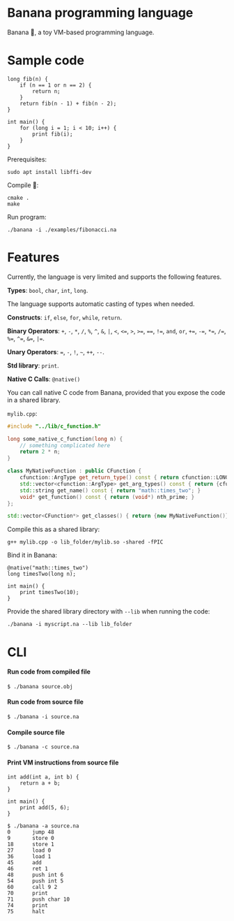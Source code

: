 # Banana programming language

Banana 🍌, a toy VM-based programming language.

# Sample code

```
long fib(n) {
    if (n == 1 or n == 2) {
        return n;
    }
    return fib(n - 1) + fib(n - 2);
}

int main() {
    for (long i = 1; i < 10; i++) {
        print fib(i);
    }
}
```

Prerequisites:

```
sudo apt install libffi-dev
```

Compile 🍌:

```
cmake .
make
```

Run program:

```
./banana -i ./examples/fibonacci.na
```

# Features

Currently, the language is very limited and supports the following features.

**Types**: `bool`, `char`, `int`, `long`.

The language supports automatic casting of types when needed.

**Constructs**: `if`, `else`, `for`, `while`, `return`.

**Binary Operators**: `+`, `-`, `*`, `/`, `%`, `^`, `&`, `|`, `<`, `<=`, `>`, `>=`, `==`, `!=`, `and`, `or`, `+=`, `-=`, `*=`, `/=`, `%=`, `^=`, `&=`, `|=`.

**Unary Operators**: `=`, `-`, `!`, `~`, `++`, `--`.

**Std library**: `print`.

**Native C Calls**: `@native()`

You can call native C code from Banana, provided that you expose the code in a shared library.

`mylib.cpp`:

```cpp
#include "../lib/c_function.h"

long some_native_c_function(long n) {
    // something complicated here
    return 2 * n;
}

class MyNativeFunction : public CFunction {
    cfunction::ArgType get_return_type() const { return cfunction::LONG; }
    std::vector<cfunction::ArgType> get_arg_types() const { return {cfunction::LONG}; }
    std::string get_name() const { return "math::times_two"; }
    void* get_function() const { return (void*) nth_prime; }
};

std::vector<CFunction*> get_classes() { return {new MyNativeFunction()}; }
```

Compile this as a shared library:

```
g++ mylib.cpp -o lib_folder/mylib.so -shared -fPIC
```

Bind it in Banana:

```
@native("math::times_two")
long timesTwo(long n);

int main() {
    print timesTwo(10);
}
```

Provide the shared library directory with `--lib` when running the code:

```
./banana -i myscript.na --lib lib_folder
```

# CLI

#### Run code from compiled file

```
$ ./banana source.obj
```

#### Run code from source file

```
$ ./banana -i source.na
```

#### Compile source file

```
$ ./banana -c source.na
```

#### Print VM instructions from source file

```
int add(int a, int b) {
    return a + b;
}

int main() {
    print add(5, 6);
}
```

```
$ ./banana -a source.na
0       jump 48
9       store 0
18      store 1
27      load 0
36      load 1
45      add
46      ret 1
48      push int 6
54      push int 5
60      call 9 2
70      print
71      push char 10
74      print
75      halt
```